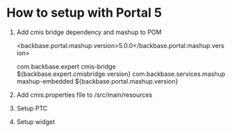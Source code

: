 ﻿How to setup with Portal 5
==============
1. Add cmis bridge dependency and mashup to POM

	<backbase.portal.mashup.version>5.0.0</backbase.portal.mashup.version>

	<dependency>
		<groupId>com.backbase.expert</groupId>
		<artifactId>cmis-bridge</artifactId>
		<version>${backbase.expert.cmisbridge.version}</version>
	</dependency>
	
	<dependency>
		<groupId>com.backbase.services.mashup</groupId>
		<artifactId>mashup-embedded</artifactId>
		<version>${backbase.portal.mashup.version}</version>
	</dependency>

2. Add cmis.properties file to /src/main/resources

3. Setup PTC 

4. Setup widget